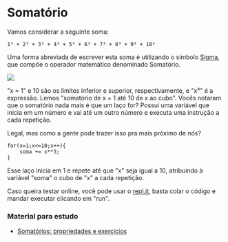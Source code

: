 # Somatório

Vamos considerar a seguinte soma:

```
1³ + 2³ + 3³ + 4³ + 5³ + 6³ + 7³ + 8³ + 9³ + 10³ 
```

Uma forma abreviada de escrever esta soma é utilizando o símbolo [Sigma](https://pt.wikipedia.org/wiki/%CE%A3), que compõe o operador matemático denominado Somatório. 

![](http://turing.com.br/material/funcional_py/_images/soma-cubo.png)

"x = 1" e 10 são os limites inferior e superior, respectivamente, e "x³" é a expressão. Lemos "somatório de x = 1 até 10 de x ao cubo". Vocês notaram que o somatório nada mais é que um laço for? Possui uma variável que inicia em um número e vai até um outro número e executa uma instrução a cada repetição.

Legal, mas como a gente pode trazer isso pra mais próximo de nós?

```
for(x=1;x<=10;x++){
    soma += x**3;
}
```
Esse laço inicia em 1 e repete até que "x" seja igual a 10, atribuindo à variável "soma" o cubo de "x" a cada repetição. 

Caso queira testar online, você pode usar o [repl.it](https://repl.it/languages/babel), basta colar o código e mandar executar clicando em "run".


### Material para estudo

- [Somatórios: propriedades e exercícios](http://wwmat.mat.fc.ul.pt/aninf/2003_2/aninf2/notas/somatorios/)